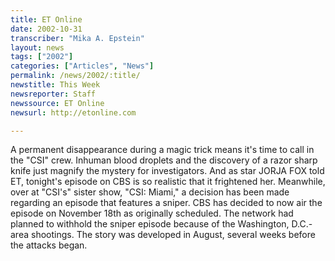 ```yaml
---
title: ET Online
date: 2002-10-31
transcriber: "Mika A. Epstein"
layout: news
tags: ["2002"]
categories: ["Articles", "News"]
permalink: /news/2002/:title/
newstitle: This Week
newsreporter: Staff
newssource: ET Online
newsurl: http://etonline.com

---
```


A permanent disappearance during a magic trick means it's time to call in the "CSI" crew. Inhuman blood droplets and the discovery of a razor sharp knife just magnify the mystery for investigators. And as star JORJA FOX told ET, tonight's episode on CBS is so realistic that it frightened her. Meanwhile, over at "CSI's" sister show, "CSI: Miami," a decision has been made regarding an episode that features a sniper. CBS has decided to now air the episode on November 18th as originally scheduled. The network had planned to withhold the sniper episode because of the Washington, D.C.-area shootings. The story was developed in August, several weeks before the attacks began.
